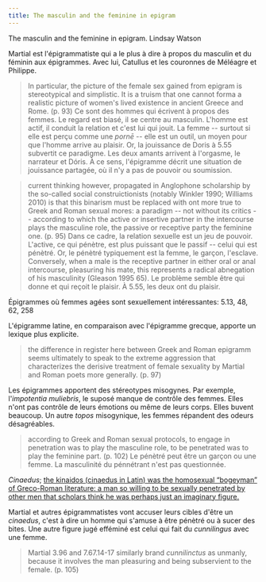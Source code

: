 ```yaml
---
title: The masculin and the feminine in epigram
--- 
```


The masculin and the feminine in epigram. Lindsay Watson

Martial est l'épigrammatiste qui a le plus à dire à propos du masculin et du féminin aux épigrammes.
Avec lui, Catullus et les couronnes de Méléagre et Philippe. 

> In particular, the picture of the female sex gained from epigram is stereotypical and simplistic. It is a truism that one cannot forma a realistic picture of women's lived existence in ancient Greece and Rome. (p. 93)
Ce sont des hommes qui écrivent à propos des femmes.
Le regard est biasé, il se centre au masculin.
L'homme est actif, il conduit la relation et c'est lui qui jouit.
La femme -- surtout si elle est perçu comme une *pornē* -- elle est un outil, un moyen pour que l'homme arrive au plaisir.
Or, la jouissance de Doris à 5.55 subvertit ce paradigme.
Les deux amants arrivent à l'orgasme, le narrateur et Dóris.
À ce sens, l'épigramme décrit une situation de jouissance partagée, où il n'y a pas de pouvoir ou soumission.

> current thinking however, propagated in Anglophone scholarship by the so-called social construictionists (notably Winkler 1990; Williams 2010) is that this binarism must be replaced with ont more true to Greek and Roman sexual mores: a paradigm -- not without its critics -- according to which the active or insertive partner in the intercourse plays the masculine role, the passive or receptive party the feminine one. (p. 95)
Dans ce cadre, la relation sexuelle est un jeu de pouvoir.
L'active, ce qui pénètre, est plus puissant que le passif -- celui qui est pénètré.
Or, le pénètré typiquement est la femme, le garçon, l'esclave.
> Conversely, when a male is the receptive partner in either oral or anal intercourse, pleasuring his mate, this represents a radical abnegation of his masculinity (Gleason 1995 65).
Le problème semble être qui donne et qui reçoit le plaisir.
À 5.55, les deux ont du plaisir.

Épigrammes où femmes agées sont sexuellement intéressantes: 5.13, 48, 62, 258

L'épigramme latine, en comparaison avec l'épigramme grecque, apporte un lexique plus explicite.
> the difference in register here between Greek and Roman epigramm seems ultimately to speak to the extreme aggression that characterizes the derisive treatment of female sexuality by Martial and Roman poets more generally. (p. 97)

Les épigrammes apportent des stéreotypes misogynes.
Par exemple, l'*impotentia muliebris*, le suposé manque de contrôle des femmes.
Elles n'ont pas contrôle de leurs émotions ou même de leurs corps.
Elles buvent beaucoup.
Un autre *topos* misogynique, les femmes répandent des odeurs désagréables.

> according to Greek and Roman sexual protocols, to engage in penetration was to play the masculine role, to be penetrated was to play the feminine part. (p. 102)
Le pénètré peut être un garçon ou une femme.
La masculinité du pénnétrant n'est pas questionnée.

*Cinaedus*; [the kinaidos (cinaedus in Latin) was the homosexual “bogeyman” of Greco-Roman literature: a man so willing to be sexually penetrated by other men that scholars think he was perhaps just an imaginary figure.](https://blog.oup.com/2022/09/unmanly-men-and-the-flexible-meaning-of-kinaidos-in-classical-antiquity/)

Martial et autres épigrammatistes vont accuser leurs cibles d'être un *cinaedus*, c'est à dire un homme qui s'amuse à être pénètré ou à sucer des bites.
Une autre figure jugé efféminé est celui qui fait du *cunnilingus* avec une femme.
> Martial 3.96 and 7.67.14-17 similarly brand *cunnilinctus* as unmanly, because it involves the man pleasuring and being subservient to the female. (p. 105)